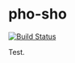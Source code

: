 # pho-sho

[![Build Status](https://travis-ci.org/ihsw/pho-sho.svg?branch=master)](https://travis-ci.org/ihsw/pho-sho)

Test.
